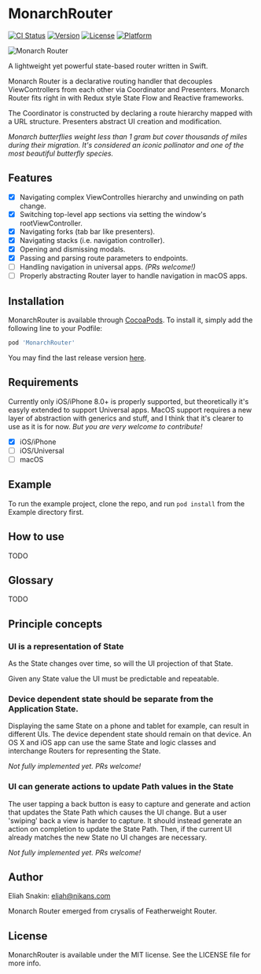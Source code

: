 # MonarchRouter

[![CI Status](https://img.shields.io/travis/nikans/MonarchRouter.svg?style=flat)](https://travis-ci.org/nikans/MonarchRouter)
[![Version](https://img.shields.io/cocoapods/v/MonarchRouter.svg?style=flat)](https://cocoapods.org/pods/MonarchRouter)
[![License](https://img.shields.io/cocoapods/l/MonarchRouter.svg?style=flat)](https://cocoapods.org/pods/MonarchRouter)
[![Platform](https://img.shields.io/cocoapods/p/MonarchRouter.svg?style=flat)](https://cocoapods.org/pods/MonarchRouter)

![Monarch Router](https://github.com/nikans/MonarchRouter/blob/master/Media/logo@2x.png)

A lightweight yet powerful state-based router written in Swift. 

Monarch Router is a declarative routing handler that decouples ViewControllers from each other via Coordinator and Presenters. Monarch Router fits right in with Redux style State Flow and Reactive frameworks.

The Coordinator is constructed by declaring a route hierarchy mapped with a URL structure. Presenters abstract UI creation and modification.

*Monarch butterflies weight less than 1 gram but cover thousands of miles during their migration. It's considered an iconic pollinator and one of the most beautiful butterfly species.*

## Features

- [x] Navigating complex ViewControlles hierarchy and unwinding on path change.
- [x] Switching top-level app sections via setting the window's rootViewController.
- [x] Navigating forks (tab bar like presenters).
- [x] Navigating stacks (i.e. navigation controller).
- [x] Opening and dismissing modals.
- [x] Passing and parsing route parameters to endpoints.
- [ ] Handling navigation in universal apps. *(PRs welcome!)*
- [ ] Properly abstracting Router layer to handle navigation in macOS apps.

## Installation

MonarchRouter is available through [CocoaPods](https://cocoapods.org). To install
it, simply add the following line to your Podfile:

```ruby
pod 'MonarchRouter'
```

You may find the last release version [here](https://github.com/nikans/MonarchRouter/releases).

## Requirements

Currently only iOS/iPhone 8.0+ is properly supported, but theoretically it's easyly extended to support Universal apps. MacOS support requires a new layer of abstraction with generics and stuff, and I think that it's clearer to use as it is for now. *But you are very welcome to contribute!*

- [x] iOS/iPhone
- [ ] iOS/Universal
- [ ] macOS

## Example

To run the example project, clone the repo, and run `pod install` from the Example directory first.

## How to use

TODO

## Glossary

TODO


## Principle concepts

### UI is a representation of State

As the State changes over time, so will the UI projection of that State.

Given any State value the UI must be predictable and repeatable.

### Device dependent state should be separate from the Application State.

Displaying the same State on a phone and tablet for example, can result in different UIs. The device dependent state should remain on that device. An OS X and iOS app can use the same State and logic classes and interchange Routers for representing the State.

*Not fully implemented yet. PRs welcome!*

### UI can generate actions to update Path values in the State

The user tapping a back button is easy to capture and generate and action that updates the State Path which causes the UI change. But a user 'swiping' back a view is harder to capture. It should instead generate an action on completion to update the State Path. Then, if the current UI already matches the new State no UI changes are necessary.

*Not fully implemented yet. PRs welcome!*


## Author

Eliah Snakin: eliah@nikans.com

Monarch Router emerged from crysalis of Featherweight Router.

## License

MonarchRouter is available under the MIT license. See the LICENSE file for more info.
